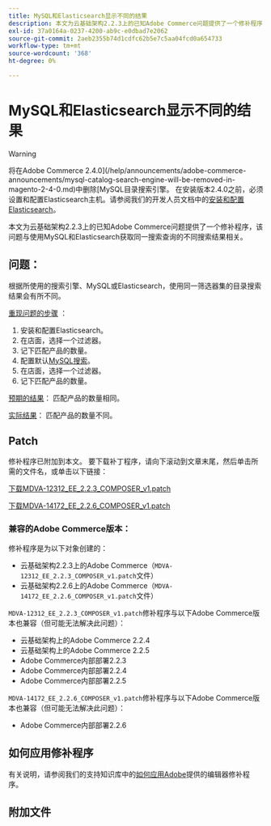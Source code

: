 ```yaml
---
title: MySQL和Elasticsearch显示不同的结果
description: 本文为云基础架构2.2.3上的已知Adobe Commerce问题提供了一个修补程序，该问题与使用MySQL和Elasticsearch获取同一搜索查询的不同搜索结果相关。
exl-id: 37a0164a-0237-4200-ab9c-e0dbad7e2062
source-git-commit: 2aeb2355b74d1cdfc62b5e7c5aa04fcd0a654733
workflow-type: tm+mt
source-wordcount: '368'
ht-degree: 0%

---
```


# MySQL和Elasticsearch显示不同的结果

>[!WARNING]
>
> 将在Adobe Commerce 2.4.0](/help/announcements/adobe-commerce-announcements/mysql-catalog-search-engine-will-be-removed-in-magento-2-4-0.md)中删除[MySQL目录搜索引擎。 在安装版本2.4.0之前，必须设置和配置Elasticsearch主机。请参阅我们的开发人员文档中的[安装和配置Elasticsearch](https://experienceleague.adobe.com/en/docs/commerce-operations/configuration-guide/search/overview-search)。

本文为云基础架构2.2.3上的已知Adobe Commerce问题提供了一个修补程序，该问题与使用MySQL和Elasticsearch获取同一搜索查询的不同搜索结果相关。

## 问题：

根据所使用的搜索引擎、MySQL或Elasticsearch，使用同一筛选器集的目录搜索结果会有所不同。

<u>重现问题的步骤</u> ：

1. 安装和配置Elasticsearch。
1. 在店面，选择一个过滤器。
1. 记下匹配产品的数量。
1. 配置默认[MySQL搜索](/help/announcements/adobe-commerce-announcements/mysql-catalog-search-engine-will-be-removed-in-magento-2-4-0.md)。
1. 在店面，选择一个过滤器。
1. 记下匹配产品的数量。

<u>预期的结果</u>：
匹配产品的数量相同。

<u>实际结果</u>：
匹配产品的数量不同。

## Patch

修补程序已附加到本文。 要下载补丁程序，请向下滚动到文章末尾，然后单击所需的文件名，或单击以下链接：

[下载MDVA-12312\_EE\_2.2.3\_COMPOSER\_v1.patch](assets/MDVA-12312_EE_2.2.3_COMPOSER_v1.patch.zip)

[下载MDVA-14172\_EE\_2.2.6\_COMPOSER\_v1.patch](assets/MDVA-14172_EE_2.2.6_COMPOSER_v1.patch.zip)

### 兼容的Adobe Commerce版本：

修补程序是为以下对象创建的：

* 云基础架构2.2.3上的Adobe Commerce（`MDVA-12312_EE_2.2.3_COMPOSER_v1.patch`文件）
* 云基础架构2.2.6上的Adobe Commerce（`MDVA-14172_EE_2.2.6_COMPOSER_v1.patch`文件）

`MDVA-12312_EE_2.2.3_COMPOSER_v1.patch`修补程序与以下Adobe Commerce版本也兼容（但可能无法解决此问题）：

* 云基础架构上的Adobe Commerce 2.2.4
* 云基础架构上的Adobe Commerce 2.2.5
* Adobe Commerce内部部署2.2.3
* Adobe Commerce内部部署2.2.4
* Adobe Commerce内部部署2.2.5

`MDVA-14172_EE_2.2.6_COMPOSER_v1.patch`修补程序与以下Adobe Commerce版本也兼容（但可能无法解决此问题）：

* Adobe Commerce内部部署2.2.6

## 如何应用修补程序

有关说明，请参阅我们的支持知识库中的[如何应用Adobe](/help/how-to/general/how-to-apply-a-composer-patch-provided-by-magento.md)提供的编辑器修补程序。

## 附加文件
